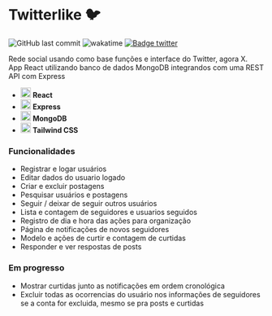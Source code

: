 # Twitterlike 🐦

![GitHub last commit](https://img.shields.io/github/last-commit/aaneleh/twitterlike)  ![wakatime](https://wakatime.com/badge/user/63a62ebf-02b8-40ab-b01b-99f672dace05/project/ed85f254-eb9a-4d32-992f-a114a972cb72.svg) [![Badge twitter](https://img.shields.io/twitter/follow/helena_kurzzz)](https://twitter.com/helena_kurzzz)

Rede social usando como base funções e interface do Twitter, agora X.  
App React utilizando banco de dados MongoDB integrandos com uma REST API com Express 

* <img width="20px" src="https://cdn.jsdelivr.net/gh/devicons/devicon/icons/react/react-original.svg" /> **React**  
* <img width="20px" src="https://cdn.jsdelivr.net/gh/devicons/devicon/icons/express/express-original.svg" /> **Express**  
* <img width="20px" src="https://cdn.jsdelivr.net/gh/devicons/devicon/icons/mongodb/mongodb-plain-wordmark.svg" /> **MongoDB**  
* <img width="20px" src="https://cdn.jsdelivr.net/gh/devicons/devicon/icons/tailwindcss/tailwindcss-plain.svg" /> **Tailwind CSS**  


### Funcionalidades  

- Registrar e logar usuários  
- Editar dados do usuario logado  
- Criar e excluir postagens  
- Pesquisar usuários e postagens  
- Seguir / deixar de seguir outros usuários  
- Lista e contagem de seguidores e usuarios seguidos
- Registro de dia e hora das ações para organização
- Página de notificações de novos seguidores
- Modelo e ações de curtir e contagem de curtidas
- Responder e ver respostas de posts

### Em progresso  

- Mostrar curtidas junto as notificações em ordem cronológica
- Excluir todas as ocorrencias do usuário nos informações de seguidores se a conta for excluida, mesmo se pra posts e curtidas